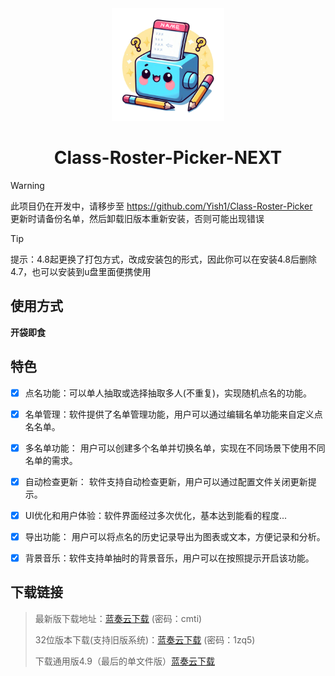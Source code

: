 <div align="center">
<a><img src="./Class-Roster-Picker.png" width="180" height="180" alt="Class-Roster-Picker"></a>
</div>

<div align="center">

# Class-Roster-Picker-NEXT

</div>

> [!WARNING]
> 此项目仍在开发中，请移步至 https://github.com/Yish1/Class-Roster-Picker  
> 更新时请备份名单，然后卸载旧版本重新安装，否则可能出现错误
> 

> [!TIP]
> 提示：4.8起更换了打包方式，改成安装包的形式，因此你可以在安装4.8后删除4.7，也可以安装到u盘里面便携使用

## 使用方式

**开袋即食**


## 特色
- [x] 点名功能：可以单人抽取或选择抽取多人(不重复)，实现随机点名的功能。
- [x] 名单管理：软件提供了名单管理功能，用户可以通过编辑名单功能来自定义点名名单。
- [x] 多名单功能： 用户可以创建多个名单并切换名单，实现在不同场景下使用不同名单的需求。
- [x] 自动检查更新： 软件支持自动检查更新，用户可以通过配置文件关闭更新提示。
- [x] UI优化和用户体验：软件界面经过多次优化，基本达到能看的程度...
- [x] 导出功能： 用户可以将点名的历史记录导出为图表或文本，方便记录和分析。
- [x] 背景音乐：软件支持单抽时的背景音乐，用户可以在按照提示开启该功能。



## 下载链接
> 最新版下载地址：[蓝奏云下载](https://yish.lanzouw.com/b038hjo8f) (密码：cmti)
> 
> 32位版本下载(支持旧版系统)：[蓝奏云下载](https://yish.lanzouw.com/iJRop1fncvzi) (密码：1zq5)
> 
> 下载通用版4.9（最后的单文件版）[蓝奏云下载](https://yish.lanzouw.com/izsZF0fv96jg) 
